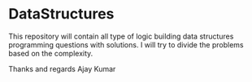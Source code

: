 # DataStructures
This repository will contain all type of logic building data structures programming questions with solutions. I will try to divide the problems based on the complexity.

Thanks and regards Ajay Kumar
